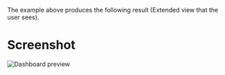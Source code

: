 The example above produces the following result (Extended view that the user sees).

# Screenshot
![Dashboard preview](https://i.imgur.com/aBYBtbx.png)
